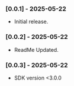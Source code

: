 ### [0.0.1] - 2025-05-22
- Initial release.


### [0.0.2] - 2025-05-22
- ReadMe Updated.

### [0.0.3] - 2025-05-22
- SDK version <3.0.0

